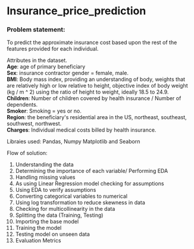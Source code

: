 # Insurance_price_prediction

### Problem statement:  
To predict the approximate insurance cost based upon the rest of the features provided for each individual.

Attributes in the dataset.  
**Age**: age of primary beneficiary  
**Sex**: insurance contractor gender = female, male.  
**BMI**: Body mass index, providing an understanding of body, weights that are relatively high or low relative to height, objective index of body weight (kg / m ^ 2) using the ratio of height to weight, ideally 18.5 to 24.9.  
**Children**: Number of children covered by health insurance / Number of dependents.  
**Smoker**: Smoking = yes or no.  
**Region**: the beneficiary's residential area in the US, northeast, southeast, southwest, northwest.  
**Charges**: Individual medical costs billed by health insurance.  


Libraies used: Pandas, Numpy Matplotlib and Seaborn  

Flow of solution:  
1) Understanding the data
2) Determining the importance of each variable/ Performing EDA
3) Handling missing values  
4) As using Linear Regression model checking for assumptions
5) Using EDA to verify assumptions
6) Converting categorical variables to numerical
7) Using log transformation to reduce skewness in data
8) Checking for multicollinearity in the data  
9) Splitting the data (Training, Testing)
10) Importing the base model
11) Training the model
12) Testing model on unseen data
13) Evaluation Metrics
